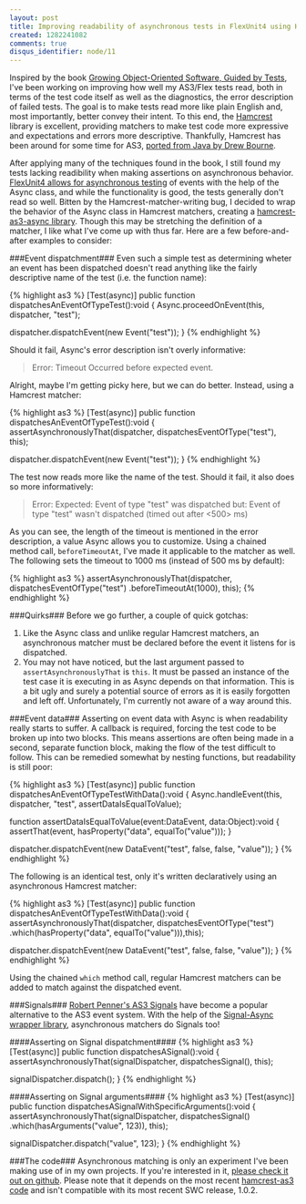 ```yaml
--- 
layout: post
title: Improving readability of asynchronous tests in FlexUnit4 using Hamcrest matchers
created: 1282241082
comments: true
disqus_identifier: node/11
---
```

Inspired by the book [Growing Object-Oriented Software, Guided by Tests](http://www.amazon.com/Growing-Object-Oriented-Software-Guided-Tests/dp/0321503627 "Growing Object-Oriented Software, Guided by Tests at Amazon.com"), I've been working on improving how well my AS3/Flex tests read, both in terms of the test code itself as well as the diagnostics, the error description of failed tests. The goal is to make tests read more like plain English and, most importantly, better
convey their intent. To this end, the [Hamcrest](http://code.google.com/p/hamcrest/ "Hamcrest at Google Code") library is excellent, providing matchers to make test code more expressive and expectations and errors more descriptive. Thankfully, Hamcrest has been around for some time for AS3, [ported from Java by Drew Bourne](http://github.com/drewbourne/hamcrest-as3 "drewbourne's hamcrest-as3 at Github.com").

After applying many of the techniques found in the book, I still found my tests lacking readibility when making assertions on asynchronous behavior. [FlexUnit4 allows for asynchronous testing](http://docs.flexunit.org/index.php?title=Writing_an_AsyncTest "FlexUnit4: Writing an AsyncTest") of events with the help of the Async class, and while the functionality is good, the tests generally don't read so well. Bitten by the Hamcrest-matcher-writing bug, I decided to wrap the
behavior of the Async class in Hamcrest matchers, creating a [hamcrest-as3-async library](http://github.com/pmowrer/hamcrest-as3-async/ "pmowrer's hamcrest-as3-async at GitHub.com"). Though this may be stretching the definition of a matcher, I like what I've come up with thus far. Here are a few before-and-after examples to consider:<!--break-->

###Event dispatchment###
Even such a simple test as determining wheter an event has been dispatched doesn't read anything like the fairly descriptive name of the test (i.e. the function name):

{% highlight as3 %}
[Test(async)]
public function dispatchesAnEventOfTypeTest():void
{
   Async.proceedOnEvent(this, dispatcher, "test");

   dispatcher.dispatchEvent(new Event("test"));
}
{% endhighlight %}

Should it fail, Async's error description isn't overly informative:

>Error: Timeout Occurred before expected event.

Alright, maybe I'm getting picky here, but we can do better. Instead, using a Hamcrest matcher:

{% highlight as3 %}
[Test(async)]
public function dispatchesAnEventOfTypeTest():void
{
   assertAsynchronouslyThat(dispatcher, dispatchesEventOfType("test"), this);

   dispatcher.dispatchEvent(new Event("test"));
}
{% endhighlight %}

The test now reads more like the name of the test. Should it fail, it also does so more informatively:

>Error: Expected: Event of type "test" was dispatched but: Event of type "test" wasn't dispatched (timed out after &lt;500&gt; ms)

As you can see, the length of the timeout is mentioned in the error description, a value Async allows you to customize. Using a chained method call, `beforeTimeoutAt`, I've made it applicable to the matcher as well. The following sets the timeout to 1000 ms (instead of 500 ms by default):

{% highlight as3 %}
assertAsynchronouslyThat(dispatcher, dispatchesEventOfType("test")
   .beforeTimeoutAt(1000), this);
{% endhighlight %}

###Quirks###
Before we go further, a couple of quick gotchas: 
1. Like the Async class and unlike regular Hamcrest matchers, an asynchronous matcher must be declared before the event it listens for is dispatched. 
2. You may not have noticed, but the last argument passed to `assertAsynchronouslyThat` is `this`. It must be passed an instance of the test case it is executing in as Async depends on that information. This is a bit ugly and surely a potential source of errors as it is easily forgotten and left off. Unfortunately, I'm currently not aware of a way around this.

###Event data###
Asserting on event data with Async is when readability really starts to suffer. A callback is required, forcing the test code to be broken up into two blocks. This means assertions are often being made in a second, separate function block, making the flow of the test difficult to follow. This can be remedied somewhat by nesting functions, but readability is still poor:

{% highlight as3 %}
[Test(async)]
public function dispatchesAnEventOfTypeTestWithData():void
{
   Async.handleEvent(this, dispatcher, "test", assertDataIsEqualToValue);

   function assertDataIsEqualToValue(event:DataEvent, data:Object):void
   {
      assertThat(event, hasProperty("data", equalTo("value")));
   }

   dispatcher.dispatchEvent(new DataEvent("test", false, false, "value"));
}
{% endhighlight %}

The following is an identical test, only it's written declaratively using an asynchronous Hamcrest matcher:

{% highlight as3 %}
[Test(async)]
public function dispatchesAnEventOfTypeTestWithData():void
{
   assertAsynchronouslyThat(dispatcher, dispatchesEventOfType("test")
      .which(hasProperty("data", equalTo("value"))),this);

   dispatcher.dispatchEvent(new DataEvent("test", false, false, "value"));
}
{% endhighlight %}

Using the chained `which` method call, regular Hamcrest matchers can be added to match against the dispatched event.

###Signals###
[Robert Penner's AS3 Signals](http://www.github.com/robertpenner/as3-signals "AS3 Signals at GitHub.com") have become a popular alternative to the AS3 event system. With the help of the [Signal-Async wrapper library](http://www.github.com/eidiot/as3-signals-utilities-async/ "AS3 Signals Utilities Async at GitHub.com"), asynchronous matchers do Signals too!

####Asserting on Signal dispatchment####
{% highlight as3 %}
[Test(async)]
public function dispatchesASignal():void
{
   assertAsynchronouslyThat(signalDispatcher, dispatchesSignal(), this);

   signalDispatcher.dispatch();
}
{% endhighlight %}

####Asserting on Signal arguments####
{% highlight as3 %}
[Test(async)]
public function dispatchesASignalWithSpecificArguments():void
{
   assertAsynchronouslyThat(signalDispatcher, dispatchesSignal()
      .which(hasArguments("value", 123)), this);

   signalDispatcher.dispatch("value", 123);
}
{% endhighlight %}

###The code###
Asynchronous matching is only an experiment I've been making use of in my own projects. If you're interested in it, [please check it out on github](http://github.com/pmowrer/hamcrest-as3-async/ "pmowrer's hamcrest-as3-async at GitHub.com"). Please note that it depends on the most recent [hamcrest-as3 code](http://www.github.com/drewbourne/hamcrest-as3 "drewbourne's hamcrest-as3 at Github.com") and isn't compatible with its most recent SWC release, 1.0.2.
